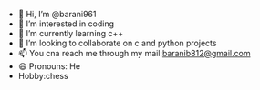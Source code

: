 - 👋 Hi, I’m @barani961
- 👀 I’m interested in coding
- 🌱 I’m currently learning c++
- 💞️ I’m looking to collaborate on c and python projects
- 📫 You cna reach me through my mail:baranib812@gmail.com
- 😄 Pronouns: He
-  Hobby:chess

<!---
barani961/barani961 is a ✨ special ✨ repository because its `README.md` (this file) appears on your GitHub profile.
You can click the Preview link to take a look at your changes.
--->
